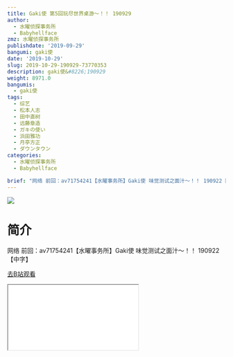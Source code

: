 ```yaml
---
title: Gaki使 第5回玩尽世界桌游～！！ 190929
author:
  - 水曜侦探事务所
  - Babyhellface
zmz: 水曜侦探事务所
publishdate: '2019-09-29'
bangumi: gaki使
date: '2019-10-29'
slug: 2019-10-29-190929-73770353
description: gaki使&#8226;190929
weight: 8971.0
bangumis:
  - gaki使
tags:
  - 综艺
  - 松本人志
  - 田中直树
  - 远藤章造
  - ガキの使い
  - 浜田雅功
  - 月亭方正
  - ダウンタウン
categories:
  - 水曜侦探事务所
  - Babyhellface

brief: "网络 前回：av71754241【水曜事务所】Gaki使 味觉测试之面汁～！！ 190922【中字】"
---
```

![](https://raw.githubusercontent.com/tcgriffith/owaraisite/master/static/tmpimg/2de5c5fc3cf7c69848b2cf52da9b3cf9f1c323c9.jpg.480.jpg)
# 简介  
网络
前回：av71754241【水曜事务所】Gaki使 味觉测试之面汁～！！ 190922【中字】  

[去B站观看](https://www.bilibili.com/video/av73770353/)
<div class ="resp-container"><iframe class="testiframe" src="//player.bilibili.com/player.html?aid=73770353"", scrolling="no", allowfullscreen="true" > </iframe></div> 
